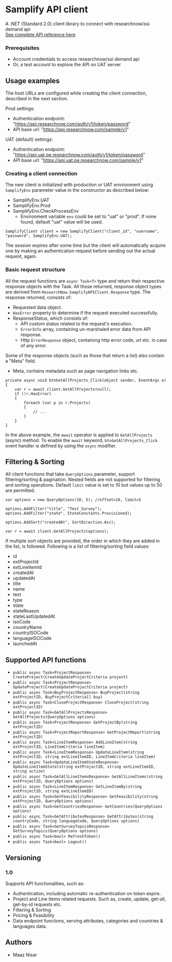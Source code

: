 # Samplify API client

A .NET (Standard 2.0) client library to connect with researchnow/ssi demand api
<br /><a href="https://developers.researchnow.com/samplifyapi-docs" target="_blank">See complete API reference here</a>

### Prerequisites

* Account credentials to access researchnow/ssi demand api
* Or, a test account to explore the API on UAT server

## Usage examples

The host URLs are configured while creating the client connection, described in the next section.

Prod settings:
* Authentication endpoint: "https://api.researchnow.com/auth/v1/token/password"
* API base url: "https://api.researchnow.com/sample/v1"

UAT (default) settings:
* Authentication endpoint: "https://api.uat.pe.researchnow.com/auth/v1/token/password"
* API base url: "https://api.uat.pe.researchnow.com/sample/v1"

### Creating a client connection

The new client is initialized with production or UAT environment using `SamplifyEnv` parameter value in the constructor as described below:

* SamplifyEnv.UAT
* SamplifyEnv.Prod
* SamplifyEnv.CheckProcessEnv
    * Environment variable `env` could be set to "uat" or "prod". If none found, default "uat" value will be used.

```
SamplifyClient client = new SamplifyClient("client_id", "username", "password", SamplifyEnv.UAT);
```

The session expires after some time but the client will automatically acquire one by making an authentication request before sending out the actual request, again.

### Basic request structure

All the request functions are `async Task<T>` type and return their respective response objects with the Task. All those returned, response object types are derived from `ResearchNow.SamplifyAPIClient.Response` type.
The response returned, consists of:
* Requested data object.
* `HasError` property to determine if the request executed successfully.
* ResponseStatus, which consists of:
    * API custom status related to the request's execution.
    * `ErrorInfo` array, containing un-marshaled error data from API response.
    * Http `ErrorResponse` object, containing http error code, url etc. in case of any error.

Some of the response objects (such as those that return a list) also contain a "Meta" field.
* Meta, contains metadata such as page navigation links etc.

```
private async void btnGetAllProjects_Click(object sender, EventArgs e)
{
    var r = await client.GetAllProjects(null);
    if (!r.HasError)
    {
        foreach (var p in r.Projects)
        {
            // ...
        }
    }
}
```

In the above example, the `await` operator is applied to `GetAllProjects` (async) method. To enable the `await` keyword, `btnGetAllProjects_Click` event handler is defined by using the `async` modifier.

## Filtering & Sorting

All client functions that take `QueryOptions` parameter, support filtering/sorting & pagination. Nested fields are not supported for filtering and sorting operations. Default `limit` value is set to 10 but values up to 50 are permitted.

```
var options = new QueryOptions(10, 5); //offset=10, limit=5

options.AddFilter("title", "Test Survey");
options.AddFilter("state", StateConstants.Provisioned);

options.AddSort("createdAt", SortDirection.Asc);

var r = await client.GetAllProjects(options);
```

If multiple sort objects are provided, the order in which they are added in the list, is followed.
Following is a list of filtering/sorting field values:
* id
* extProjectId
* extLineItemId
* createdAt
* updatedAt
* title
* name
* text
* type
* state
* stateReason
* stateLastUpdatedAt
* isoCode
* countryName
* countryISOCode
* languageISOCode
* launchedAt

## Supported API functions

* `public async Task<ProjectResponse> CreateProject(CreateUpdateProjectCriteria project)`
* `public async Task<ProjectResponse> UpdateProject(CreateUpdateProjectCriteria project)`
* `public async Task<BuyProjectResponse> BuyProject(string extProjectID, BuyProjectCriteria[] buy)`
* `public async Task<CloseProjectResponse> CloseProject(string extProjectID)`
* `public async Task<GetAllProjectsResponse> GetAllProjects(QueryOptions options)`
* `public async Task<ProjectResponse> GetProjectBy(string extProjectID)`
* `public async Task<ProjectReportResponse> GetProjectReport(string extProjectID)`
* `public async Task<LineItemResponse> AddLineItem(string extProjectID, LineItemCriteria lineItem)`
* `public async Task<LineItemResponse> UpdateLineItem(string extProjectID, string extLineItemID, LineItemCriteria lineItem)`
* `public async Task<UpdateLineItemStateResponse> UpdateLineItemState(string extProjectID, string extLineItemID, string action)`
* `public async Task<GetAllLineItemsResponse> GetAllLineItems(string extProjectID, QueryOptions options)`
* `public async Task<LineItemResponse> GetLineItemBy(string extProjectID, string extLineItemID)`
* `public async Task<GetFeasibilityResponse> GetFeasibility(string extProjectID, QueryOptions options)`
* `public async Task<GetCountriesResponse> GetCountries(QueryOptions options)`
* `public async Task<GetAttributesResponse> GetAttributes(string countryCode, string languageCode, QueryOptions options)`
* `public async Task<GetSurveyTopicsResponse> GetSurveyTopics(QueryOptions options)`
* `public async Task<bool> RefreshToken()`
* `public async Task<bool> Logout()`

## Versioning

### 1.0
Supports API functionalities, such as:
* Authentication, including automatic re-authentication on token expire.
* Project and Line Items related requests. Such as, create, update, get-all, get-by-id requests etc.
* Filtering & Sorting
* Pricing & Feasibility
* Data endpoint functions, serving attributes, categories and countries & languages data.

## Authors

* Maaz Nisar
